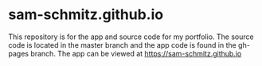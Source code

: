 # sam-schmitz.github.io
This repository is for the app and source code for my portfolio. The source code is located in the master branch and the app code is found in the gh-pages branch. 
The app can be viewed at https://sam-schmitz.github.io
